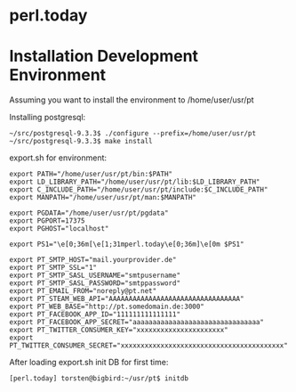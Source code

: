 perl.today
==========

Installation Development Environment
====================================

Assuming you want to install the environment to /home/user/usr/pt

Installing postgresql:
```
~/src/postgresql-9.3.3$ ./configure --prefix=/home/user/usr/pt
~/src/postgresql-9.3.3$ make install
```

export.sh for environment:
```
export PATH="/home/user/usr/pt/bin:$PATH"
export LD_LIBRARY_PATH="/home/user/usr/pt/lib:$LD_LIBRARY_PATH"
export C_INCLUDE_PATH="/home/user/usr/pt/include:$C_INCLUDE_PATH"
export MANPATH="/home/user/usr/pt/man:$MANPATH"

export PGDATA="/home/user/usr/pt/pgdata"
export PGPORT=17375
export PGHOST="localhost"

export PS1="\e[0;36m[\e[1;31mperl.today\e[0;36m]\e[0m $PS1"

export PT_SMTP_HOST="mail.yourprovider.de"
export PT_SMTP_SSL="1"
export PT_SMTP_SASL_USERNAME="smtpusername"
export PT_SMTP_SASL_PASSWORD="smtppassword"
export PT_EMAIL_FROM="noreply@pt.net"
export PT_STEAM_WEB_API="AAAAAAAAAAAAAAAAAAAAAAAAAAAAAAAAA"     
export PT_WEB_BASE="http://pt.somedomain.de:3000"
export PT_FACEBOOK_APP_ID="111111111111111"
export PT_FACEBOOK_APP_SECRET="aaaaaaaaaaaaaaaaaaaaaaaaaaaaaaaa"
export PT_TWITTER_CONSUMER_KEY="xxxxxxxxxxxxxxxxxxxxxx"
export PT_TWITTER_CONSUMER_SECRET="xxxxxxxxxxxxxxxxxxxxxxxxxxxxxxxxxxxxxxxxx"
```

After loading export.sh init DB for first time:

```
[perl.today] torsten@bigbird:~/usr/pt$ initdb
```
